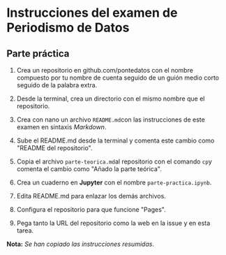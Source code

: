# Instrucciones del examen de Periodismo  de Datos

## Parte práctica

1. Crea un repositorio en github.com/pontedatos con el nombre 
compuesto por tu nombre de cuenta seguido de un guión medio 
corto seguido de la palabra extra.

2. Desde la terminal, crea un directorio con el mismo nombre 
que el repositorio.

3. Crea con nano un archivo `README.md`con las instrucciones de 
este examen en sintaxis *Markdown*.

4. Sube el README.md desde la terminal y comenta este cambio 
como "README del repositorio".

5. Copia el archivo `parte-teorica.md`al repositorio con el 
comando `cp`y comenta el cambio como "Añado la parte teórica".

6. Crea un cuaderno en **Jupyter** con el nombre 
`parte-practica.ipynb`.

7. Edita README.md para enlazar los demás archivos.

8. Configura el repositorio para que funcione "Pages".

9. Pega tanto la URL del repositorio como la web en la issue y 
en esta tarea.

**Nota:** *Se han copiado las instrucciones resumidas*.
